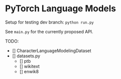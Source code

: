 # PyTorch Language Models



Setup for testing dev branch: `python run.py`



See `main.py` for the currently proposed API.

TODO:

- [] CharacterLanguageModelingDataset
- [] datasets.py
  - [] ptb
  - [] wikitext
  - [] enwik8



